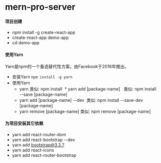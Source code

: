 # mern-pro-server
#### 项目创建
* npm install -g create-react-app
* create-react-app demo-app
* cd demo-app

#### 使用Yarn
Yarn是npm的一个备选替代性方案。由Facebook于2016年推出。
- 安装Yarn
 <code>npm install -g yarn</code>
- 使用Yarn
  * yarn  类似: npm install
  * yarn add [package-name]   类似: npm install --save [package-name] 
  * yarn add [package-name] --dev  类似: npm install --save-dev [package-name] 
  * yarn remove [package-name]   类似: npm remove  [package-name] 
  
#### 为项目安装其它依赖
* yarn add react-router-dom
* yarn add react-bootstrap --dev
* yarn add bootstrap@3.3.7
* yarn add react-icons
* yarn add react-router-bootstrap

